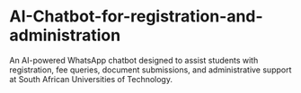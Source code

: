# AI-Chatbot-for-registration-and-administration
An AI-powered WhatsApp chatbot designed to assist students with registration, fee queries, document submissions, and administrative support at South African Universities of Technology.
